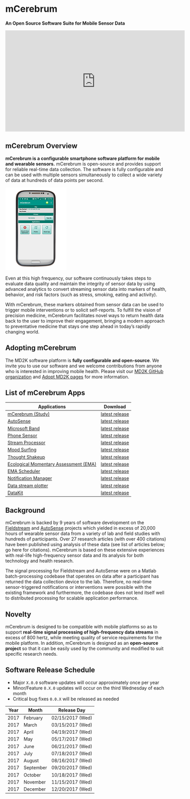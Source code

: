 # mCerebrum
**An Open Source Software Suite for Mobile Sensor Data**


<center><iframe src="https://www.youtube.com/embed/GR3pahhXp4U" width="560" height="315" frameborder="0" allowfullscreen="allowfullscreen"></iframe></center>

## mCerebrum Overview

**mCerebrum is a configurable smartphone software platform for mobile and wearable sensors.** mCerebrum is open-source and provides support for reliable real-time data collection. The software is fully configurable and can be used with multiple sensors simultaneously to collect a wide variety of data at hundreds of data points per second. 

![mCerebrum Home Screen](../img/mCerebrumOnPhone.png)

Even at this high frequency, our software continuously takes steps to evaluate data quality and maintain the integrity of sensor data by using advanced analytics to convert streaming sensor data into markers of health, behavior, and risk factors (such as stress, smoking, eating and activity).

With mCerebrum, these markers obtained from sensor data can be used to trigger mobile interventions or to solicit self-reports. To fulfill the vision of precision medicine, mCerebrum facilitates novel ways to return health data back to the user to improve their engagement, bringing a modern approach to preventative medicine that stays one step ahead in today’s rapidly changing world.

## Adopting mCerebrum

The MD2K software platform is **fully configurable and open-source**. We invite you to use our software and we welcome contributions from anyone who is interested in improving mobile health. Please visit our [MD2K GitHub organization](https://www.github.com/MD2Korg/) and [Adopt MD2K pages](http://howto.md2k.org/adopt/) for more information.

## List of mCerebrum Apps

| Applications                                                                          | Download                                                                                   |
|---------------------------------------------------------------------------------------|--------------------------------------------------------------------------------------------|
| [mCerebrum (Study)](https://github.com/MD2Korg/mCerebrum-Study)                       | [latest release](https://github.com/MD2Korg/mCerebrum-Study/releases/latest) |
| [AutoSense](https://github.com/MD2Korg/mCerebrum-AutoSense)                           | [latest release](https://github.com/MD2Korg/mCerebrum-AutoSense/releases/latest) |
| [Microsoft Band](https://github.com/MD2Korg/mCerebrum-MicrosoftBand)                  | [latest release](https://github.com/MD2Korg/mCerebrum-MicrosoftBand/releases/latest) |
| [Phone Sensor](https://github.com/MD2Korg/mCerebrum-PhoneSensor)                      | [latest release](https://github.com/MD2Korg/mCerebrum-PhoneSensor/releases/latest) |
| [Stream Processor](https://github.com/MD2Korg/mCerebrum-StreamProcessor)              | [latest release](https://github.com/MD2Korg/mCerebrum-StreamProcessor/releases/latest) |
| [Mood Surfing](https://github.com/MD2Korg/mCerebrum-MoodSurfing)                      | [latest release](https://github.com/MD2Korg/mCerebrum-MoodSurfing/releases/latest) |
| [Thought Shakeup](https://github.com/MD2Korg/mCerebrum-ThoughtShakeup)                | [latest release](https://github.com/MD2Korg/mCerebrum-ThoughtShakeup/releases/latest) |
| [Ecological Momentary Assessment (EMA)](https://github.com/MD2Korg/mCerebrum-EMA)     | [latest release](https://github.com/MD2Korg/mCerebrum-EMA/releases/latest) |
| [EMA Scheduler](https://github.com/MD2Korg/mCerebrum-EMAScheduler)                    | [latest release](https://github.com/MD2Korg/mCerebrum-EMAScheduler/releases/latest) |
| [Notification Manager](https://github.com/MD2Korg/mCerebrum-NotificationManager)      | [latest release](https://github.com/MD2Korg/mCerebrum-NotificationManager/releases/latest) |
| [Data stream plotter](https://github.com/MD2Korg/mCerebrum-Plotter)                   | [latest release](https://github.com/MD2Korg/mCerebrum-Plotter/releases/latest) |
| [DataKit](https://github.com/MD2Korg/mCerebrum-DataKit)                               | [latest release](https://github.com/MD2Korg/mCerebrum-DataKit/releases/latest) |

## Background
mCerebrum is backed by 9 years of software development on the [Fieldstream](http://www.fieldstream.org/) and [AutoSense](https://sites.google.com/site/autosenseproject/) projects which yielded in excess of 20,000 hours of wearable sensor data from a variety of lab and field studies with hundreds of participants. Over 27 research articles (with over 400 citations) have been published using analysis of these data (see list of articles below; go here for citations). mCerebrum is based on these extensive experiences with real-life high-frequency sensor data and its analysis for both technology and health research.

The signal processing for Fieldstream and AutoSense were on a Matlab batch-processing codebase that operates on data after a participant has returned the data collection device to the lab. Therefore, no real-time sensor-triggered notifications or interventions were possible with the existing framework and furthermore, the codebase does not lend itself well to distributed processing for scalable application performance.

## Novelty
mCerebrum is designed to be compatible with mobile platforms so as to support **real-time signal processing of high-frequency data streams** in excess of 800 hertz, while meeting quality of service requirements for the mobile platform. In addition, mCerebrum is designed as an **open-source project** so that it can be easily used by the community and modified to suit specific research needs.

## Software Release Schedule
- Major `X.0.0` software updates will occur approximately once per year
- Minor/Feature `0.X.0` updates will occur on the third Wednesday of each month
- Critical bug fixes `0.0.X` will be released as needed

| Year |    Month   | Release Day       |
|------|------------|-------------------|
| 2017 | February   | 02/15/2017  (Wed) |
| 2017 | March      | 03/15/2017  (Wed) |
| 2017 | April      | 04/19/2017  (Wed) |
| 2017 | May        | 05/17/2017  (Wed) |
| 2017 | June       | 06/21/2017  (Wed) |
| 2017 | July       | 07/18/2017  (Wed) |
| 2017 | August     | 08/16/2017  (Wed) |
| 2017 | September  | 09/20/2017  (Wed) |
| 2017 | October    | 10/18/2017  (Wed) |
| 2017 | November   | 11/15/2017  (Wed) |
| 2017 | December   | 12/20/2017  (Wed) |
